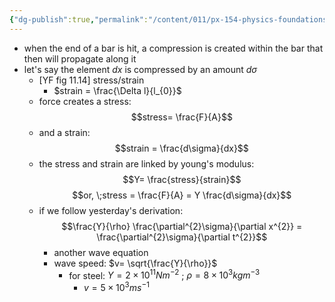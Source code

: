 ```yaml
---
{"dg-publish":true,"permalink":"/content/011/px-154-physics-foundations/px-154-g-mechanical-waves/px-154-g2-longitudinal-waves-along-a-bar-1-d/","noteIcon":"1","created":"2025-08-27T13:14:04.733+01:00","updated":"2024-11-26T19:52:23.000+00:00"}
---
```


- when the end of a bar is hit, a compression is created within the bar that then will propagate along it
- let's say the element $dx$ is compressed by an amount $d\sigma$ 
	- [YF fig 11.14] stress/strain
		- $strain = \frac{\Delta l}{l_{0}}$
	- force creates a stress: 
	$$stress= \frac{F}{A}$$
	- and a strain: 
	$$strain = \frac{d\sigma}{dx}$$
	- the stress and strain are linked by young's modulus: 
	$$Y= \frac{stress}{strain}$$
		$$or, \;stress = \frac{F}{A} = Y \frac{d\sigma}{dx}$$
	- if we follow yesterday's derivation: 
	$$\frac{Y}{\rho} \frac{\partial^{2}\sigma}{\partial x^{2}} = \frac{\partial^{2}\sigma}{\partial t^{2}}$$
		- another wave equation
		- wave speed: $v= \sqrt{\frac{Y}{\rho}}$
			- for steel: $Y = 2\times10^{11}Nm^{-2}$ ; $\rho = 8\times10^{3}kgm^{-3}$
				- $v = 5\times10^{3}ms^{-1}$
